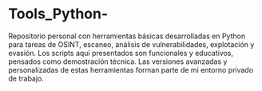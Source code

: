 # Tools_Python-
Repositorio personal con herramientas básicas desarrolladas en Python para tareas de OSINT, escaneo, análisis de vulnerabilidades, explotación y evasión.
Los scripts aquí presentados son funcionales y educativos, pensados como demostración técnica.
Las versiones avanzadas y personalizadas de estas herramientas forman parte de mi entorno privado de trabajo.
